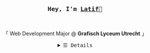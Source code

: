 <h3 align="center"><samp>Hey, I'm <b><a rel="nofollow noopener noreferrer" target="_blank"
                href="https://creep.cat/">Latif</a></b>👋</samp></h3>
<br>
<p align="center">
    「 Web Development Major @ <b>Grafisch Lyceum Utrecht</b> 」<br>
</p>
<details align="center">
    <summary> <samp>&#9776; Details</samp></summary>
    <p align="center">
        <br>
        <a href="https://github.com/fckLatif?tab=repositories" target="_blank"><img alt="Code"
                src="https://img.shields.io/badge/-code-000000?style=flat-square&logo=Plex&logoColor=white"></a>
        <a href="https://github.com/fckLatif?tab=repositories&language=html" target="_blank"><img alt="HTML"
                src="https://img.shields.io/badge/-HTML5-E34F26?style=flat-square&logo=HTML5&logoColor=white"></a>
        <a href="https://github.com/fckLatif?tab=repositories&language=scss" target="_blank"><img alt="Sass"
                src="https://img.shields.io/badge/-Sass-CC6699?style=flat-square&logo=sass&logoColor=white"></a>
        <a href="https://github.com/fckLatif?tab=repositories&language=javascript" target="_blank"><img
                alt="JavaScript"
                src="https://img.shields.io/badge/-JavaScript-F7DF1E?style=flat-square&logo=Javascript&logoColor=white"></a>
        <a href="https://github.com/fckLatif?tab=repositories&language=typescript" target="_blank"><img alt="TypeScript"
                src="https://img.shields.io/badge/-TypeScript-3178C6?style=flat-square&logo=typescript&logoColor=white"></a>
      <!-- <a href="https://github.com/fckLatif?tab=repositories&language=python" target="_blank"><img alt="Python"
                src="https://img.shields.io/badge/-Python-3776AB?style=flat-square&logo=Python&logoColor=white"></a>-->
        <br>
        <p align="center">
            <a><img width="61%"
                    src="https://raw.githubusercontent.com/fckLatif/summary-cards/master/profile-summary-card-output/github_dark/0-profile-details.svg"></a>
            <br>
            <a><img width="30%"
                    src="https://raw.githubusercontent.com/fckLatif/summary-cards/master/profile-summary-card-output/github_dark/3-stats.svg"></a>
            <a><img width="30%"
                    src="https://raw.githubusercontent.com/fckLatif/summary-cards/master/profile-summary-card-output/github_dark/1-repos-per-language.svg"></a>
        </p>
        <a href="mailto:contact@creep.cat" target="_blank"><img alt="Mail"
                src="https://img.shields.io/badge/-contact@creep.cat-EA4335?style=flat-square&logo=gmail&logoColor=white"></a>
        <a href="https://discord.gg/ExAyqGyXqC" target="_blank"><img alt="Discord"
                src="https://img.shields.io/badge/-CREEP%239781-5865F2?style=flat-square&logo=discord&logoColor=white"></a>
        <a href="https://github.com/fckLatif/fckLatif" target="_blank"><img alt="GitHub hits"
                src="https://img.shields.io/github/last-commit/fckLatif/fckLatif?label=profile%20updated&style=flat-square"></a>
        </samp>
    </p>
</details>
